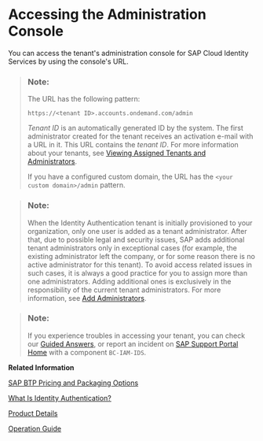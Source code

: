 <!-- loio2609e81741944c71be832a5b954b533a -->

# Accessing the Administration Console

You can access the tenant's administration console for SAP Cloud Identity Services by using the console's URL.

> ### Note:  
> The URL has the following pattern:
> 
> `https://<tenant ID>.accounts.ondemand.com/admin`
> 
> *Tenant ID* is an automatically generated ID by the system. The first administrator created for the tenant receives an activation e-mail with a URL in it. This URL contains the *tenant ID*. For more information about your tenants, see [Viewing Assigned Tenants and Administrators](viewing-assigned-tenants-and-administrators-f56e6f2.md).
> 
> If you have a configured custom domain, the URL has the `<your custom domain>/admin` pattern.

> ### Note:  
> When the Identity Authentication tenant is initially provisioned to your organization, only one user is added as a tenant administrator. After that, due to possible legal and security issues, SAP adds additional tenant administrators only in exceptional cases \(for example, the existing administrator left the company, or for some reason there is no active administrator for this tenant\). To avoid access related issues in such cases, it is always a good practice for you to assign more than one administrators. Adding additional ones is exclusively in the responsibility of the current tenant administrators. For more information, see [Add Administrators](Operation-Guide/add-administrators-bbbdbdd.md#loiobbbdbdd3899942ce874f3aae9ba9e21d).

> ### Note:  
> If you experience troubles in accessing your tenant, you can check our [Guided Answers](https://ga.support.sap.com/dtp/viewer/#/tree/2065/actions/26547:29111:35393:28666:29077:29079:29081:29083), or report an incident on [SAP Support Portal Home](https://support.sap.com/en/index.html) with a component `BC-IAM-IDS`.

**Related Information**  


[SAP BTP Pricing and Packaging Options](http://sap.com/products/cloud-platform/pricing.html)

[What Is Identity Authentication?](what-is-identity-authentication-2788271.md "Authentication and single sign-on for users in the cloud.")

[Product Details](product-details-4d404b1.md)

[Operation Guide](Operation-Guide/operation-guide-6a8e67c.md "This guide is for administrators. It explains how administrators can configure Identity Authentication so that users can have all enhanced features for each scenario.")

